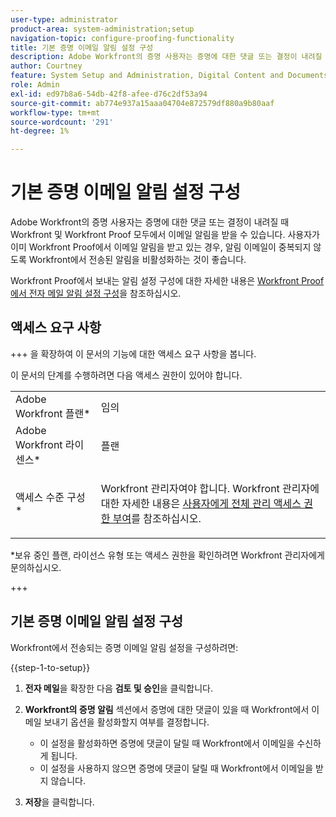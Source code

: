 ```yaml
---
user-type: administrator
product-area: system-administration;setup
navigation-topic: configure-proofing-functionality
title: 기본 증명 이메일 알림 설정 구성
description: Adobe Workfront의 증명 사용자는 증명에 대한 댓글 또는 결정이 내려질 때 Workfront 및 Workfront Proof 모두에서 이메일 알림을 받을 수 있습니다. 사용자가 이미 Workfront Proof에서 이메일 알림을 받고 있는 경우, 알림 이메일이 중복되지 않도록 Workfront에서 전송된 알림을 비활성화하는 것이 좋습니다.
author: Courtney
feature: System Setup and Administration, Digital Content and Documents
role: Admin
exl-id: ed97b8a6-54db-42f8-afee-d76c2df53a94
source-git-commit: ab774e937a15aaa04704e872579df880a9b80aaf
workflow-type: tm+mt
source-wordcount: '291'
ht-degree: 1%

---
```


# 기본 증명 이메일 알림 설정 구성

Adobe Workfront의 증명 사용자는 증명에 대한 댓글 또는 결정이 내려질 때 Workfront 및 Workfront Proof 모두에서 이메일 알림을 받을 수 있습니다. 사용자가 이미 Workfront Proof에서 이메일 알림을 받고 있는 경우, 알림 이메일이 중복되지 않도록 Workfront에서 전송된 알림을 비활성화하는 것이 좋습니다.

Workfront Proof에서 보내는 알림 설정 구성에 대한 자세한 내용은 [Workfront Proof에서 전자 메일 알림 설정 구성](../../../workfront-proof/wp-emailsntfctns/email-alerts/config-email-notification-settings-wp.md)을 참조하십시오.

## 액세스 요구 사항

+++ 을 확장하여 이 문서의 기능에 대한 액세스 요구 사항을 봅니다.

이 문서의 단계를 수행하려면 다음 액세스 권한이 있어야 합니다.

<table style="table-layout:auto"> 
 <col> 
 <col> 
 <tbody> 
  <tr> 
   <td role="rowheader">Adobe Workfront 플랜*</td> 
   <td>임의</td> 
  </tr> 
  <tr> 
   <td role="rowheader">Adobe Workfront 라이센스*</td> 
   <td>플랜</td> 
  </tr> 
  <tr> 
   <td role="rowheader">액세스 수준 구성*</td> 
   <td> <p>Workfront 관리자여야 합니다. Workfront 관리자에 대한 자세한 내용은 <a href="../../../administration-and-setup/add-users/configure-and-grant-access/grant-a-user-full-administrative-access.md" class="MCXref xref">사용자에게 전체 관리 액세스 권한 부여</a>를 참조하십시오.</p> </td> 
  </tr> 
 </tbody> 
</table>

&#42;보유 중인 플랜, 라이선스 유형 또는 액세스 권한을 확인하려면 Workfront 관리자에게 문의하십시오.

+++

## 기본 증명 이메일 알림 설정 구성

Workfront에서 전송되는 증명 이메일 알림 설정을 구성하려면:

{{step-1-to-setup}}

1. **전자 메일**&#x200B;을 확장한 다음 **검토 및 승인**&#x200B;을 클릭합니다.

1. **Workfront의 증명 알림** 섹션에서 증명에 대한 댓글이 있을 때 Workfront에서 이메일 보내기 옵션을 활성화할지 여부를 결정합니다.

   * 이 설정을 활성화하면 증명에 댓글이 달릴 때 Workfront에서 이메일을 수신하게 됩니다.
   * 이 설정을 사용하지 않으면 증명에 댓글이 달릴 때 Workfront에서 이메일을 받지 않습니다.

1. **저장**&#x200B;을 클릭합니다.
